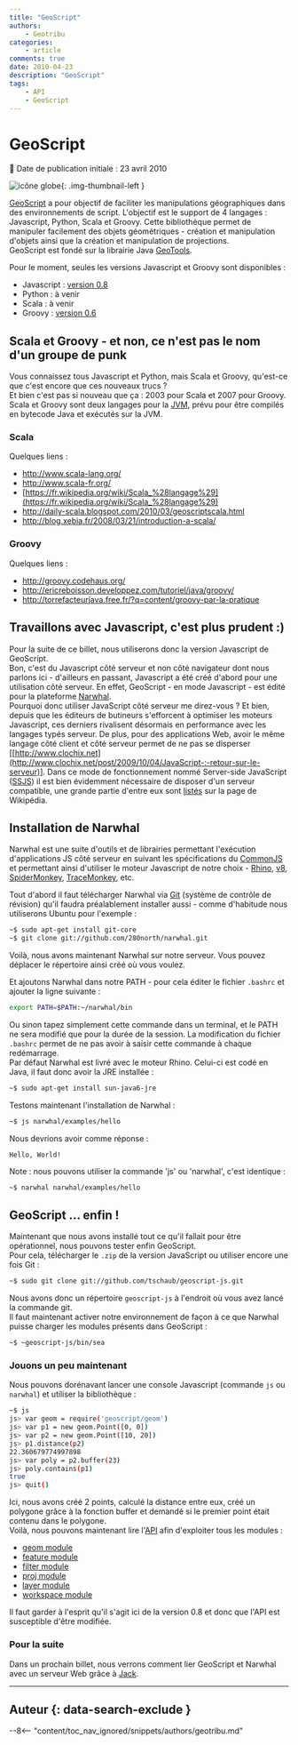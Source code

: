 ```yaml
---
title: "GeoScript"
authors:
    - Geotribu
categories:
    - article
comments: true
date: 2010-04-23
description: "GeoScript"
tags:
    - API
    - GeoScript
---
```


# GeoScript

:calendar: Date de publication initiale : 23 avril 2010

![icône globe](https://cdn.geotribu.fr/img/internal/icons-rdp-news/world.png "icône globe"){: .img-thumbnail-left }

[GeoScript](http://geoscript.org/) a pour objectif de faciliter les manipulations géographiques dans des environnements de script. L'objectif est le support de 4 langages : Javascript, Python, Scala et Groovy. Cette bibliothèque permet de manipuler facilement des objets géométriques - création et manipulation d'objets ainsi que la création et manipulation de projections.  
GeoScript est fondé sur la librairie Java [GeoTools](http://geotools.org/).  

Pour le moment, seules les versions Javascript et Groovy sont disponibles :

- Javascript : [version 0.8](http://geoscript.org/js/download.html)
- Python : à venir
- Scala : à venir
- Groovy : [version 0.6](http://geoscript.org/groovy/download.html)

## Scala et Groovy - et non, ce n'est pas le nom d'un groupe de punk

Vous connaissez tous Javascript et Python, mais Scala et Groovy, qu'est-ce que c'est encore que ces nouveaux trucs ?  
Et bien c'est pas si nouveau que ça : 2003 pour Scala et 2007 pour Groovy.  
Scala et Groovy sont deux langages pour la [JVM](https://fr.wikipedia.org/wiki/Machine_virtuelle_Java), prévu pour être compilés en bytecode Java et exécutés sur la JVM.

### Scala

Quelques liens :

- <http://www.scala-lang.org/>
- <http://www.scala-fr.org/>
- [https://fr.wikipedia.org/wiki/Scala_%28langage%29](https://fr.wikipedia.org/wiki/Scala_%28langage%29)
- <http://daily-scala.blogspot.com/2010/03/geoscriptscala.html>
- <http://blog.xebia.fr/2008/03/21/introduction-a-scala/>

### Groovy

Quelques liens :

- <http://groovy.codehaus.org/>
- <http://ericreboisson.developpez.com/tutoriel/java/groovy/>
- <http://torrefacteurjava.free.fr/?q=content/groovy-par-la-pratique>

## Travaillons avec Javascript, c'est plus prudent :)

Pour la suite de ce billet, nous utiliserons donc la version Javascript de GeoScript.  
Bon, c'est du Javascript côté serveur et non côté navigateur dont nous parlons ici - d'ailleurs en passant, Javascript a été créé d'abord pour une utilisation côté serveur. En effet, GeoScript - en mode Javascript - est édité pour la plateforme [Narwhal](http://narwhaljs.org/).  
Pourquoi donc utiliser JavaScript côté serveur me direz-vous ? Et bien, depuis que les éditeurs de butineurs s'efforcent à optimiser les moteurs Javascript, ces derniers rivalisent désormais en performance avec les langages typés serveur. De plus, pour des applications Web, avoir le même langage côté client et côté serveur permet de ne pas se disperser [[http://www.clochix.net](http://www.clochix.net/post/2009/10/04/JavaScript-:-retour-sur-le-serveur)]. Dans ce mode de fonctionnement nommé Server-side JavaScript ([SSJS](https://en.wikipedia.org/wiki/Server-side_JavaScript)) il est bien évidemment nécessaire de disposer d'un serveur compatible, une grande partie d'entre eux sont [listés](https://en.wikipedia.org/wiki/Server-side_JavaScript#Server-side_JavaScript_use) sur la page de Wikipédia.

## Installation de Narwhal

Narwhal est une suite d'outils et de librairies permettant l'exécution d'applications JS côté serveur en suivant les spécifications du [CommonJS](http://commonjs.org/) et permettant ainsi d'utiliser le moteur Javascript de notre choix - [Rhino](http://www.mozilla.org/rhino/), [v8](http://code.google.com/p/v8/), [SpiderMonkey](http://www.mozilla.org/js/spidermonkey/), [TraceMonkey](https://wiki.mozilla.org/JavaScript:TraceMonkey), etc.  

Tout d'abord il faut télécharger Narwhal via [Git](http://git-scm.com/) (système de contrôle de révision) qu'il faudra préalablement installer aussi - comme d'habitude nous utiliserons Ubuntu pour l'exemple :  

```bash
~$ sudo apt-get install git-core  
~$ git clone git://github.com/280north/narwhal.git
```

Voilà, nous avons maintenant Narwhal sur notre serveur. Vous pouvez déplacer le répertoire ainsi créé où vous voulez.  

Et ajoutons Narwhal dans notre PATH - pour cela éditer le fichier `.bashrc` et ajouter la ligne suivante :  

```bash
export PATH=$PATH:~/narwhal/bin  
```

Ou sinon tapez simplement cette commande dans un terminal, et le PATH ne sera modifié que pour la durée de la session. La modification du fichier `.bashrc` permet de ne pas avoir à saisir cette commande à chaque redémarrage.  
Par défaut Narwhal est livré avec le moteur Rhino. Celui-ci est codé en Java, il faut donc avoir la JRE installée :  

```bash
~$ sudo apt-get install sun-java6-jre  
```

Testons maintenant l'installation de Narwhal :  

```bash
~$ js narwhal/examples/hello  
```

Nous devrions avoir comme réponse :  

`Hello, World!`

Note : nous pouvons utiliser la commande 'js' ou 'narwhal', c'est identique :  

```bash
~$ narwhal narwhal/examples/hello  
```

## GeoScript ... enfin !

Maintenant que nous avons installé tout ce qu'il fallait pour être opérationnel, nous pouvons tester enfin GeoScript.  
Pour cela, télécharger le `.zip` de la version JavaScript ou utiliser encore une fois Git :  

```bash
~$ sudo git clone git://github.com/tschaub/geoscript-js.git  
```

Nous avons donc un répertoire `geoscript-js` à l'endroit où vous avez lancé la commande git.  
Il faut maintenant activer notre environnement de façon à ce que Narwhal puisse charger les modules présents dans GeoScript :  

```bash
~$ ~geoscript-js/bin/sea
```

### Jouons un peu maintenant

Nous pouvons dorénavant lancer une console Javascript (commande `js` ou `narwhal`) et utiliser la bibliothèque :  

```bash
~$ js  
js> var geom = require('geoscript/geom')  
js> var p1 = new geom.Point([0, 0])  
js> var p2 = new geom.Point([10, 20])  
js> p1.distance(p2)  
22.360679774997898  
js> var poly = p2.buffer(23)  
js> poly.contains(p1)  
true  
js> quit()  
```

Ici, nous avons créé 2 points, calculé la distance entre eux, créé un polygone grâce à la fonction buffer et demandé si le premier point était contenu dans le polygone.  
Voilà, nous pouvons maintenant lire l'[API](http://geoscript.org/js/api/index.html) afin d'exploiter tous les modules :

- [geom module](http://geoscript.org/js/api/geom.html)
- [feature module](http://geoscript.org/js/api/feature.html)
- [filter module](http://geoscript.org/js/api/filter.html)
- [proj module](http://geoscript.org/js/api/proj.html)
- [layer module](http://geoscript.org/js/api/layer.html)
- [workspace module](http://geoscript.org/js/api/workspace.html)

Il faut garder à l'esprit qu'il s'agit ici de la version 0.8 et donc que l'API est susceptible d'être modifiée.

### Pour la suite

Dans un prochain billet, nous verrons comment lier GeoScript et Narwhal avec un serveur Web grâce à [Jack](http://jackjs.org/).

----

## Auteur {: data-search-exclude }

--8<-- "content/toc_nav_ignored/snippets/authors/geotribu.md"
